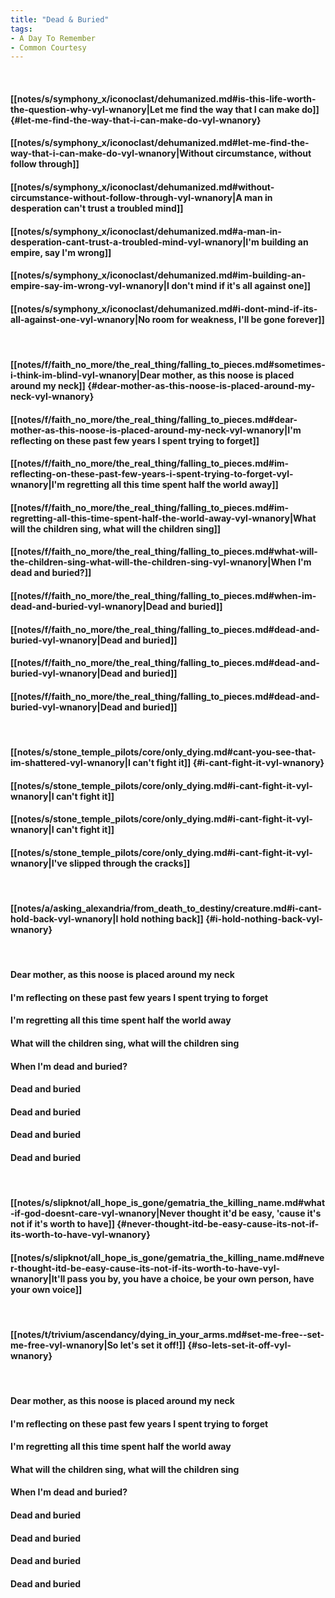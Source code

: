 ```yaml
---
title: "Dead & Buried"
tags:
- A Day To Remember
- Common Courtesy
---
```

&nbsp;
#### [[notes/s/symphony_x/iconoclast/dehumanized.md#is-this-life-worth-the-question-why-vyl-wnanory|Let me find the way that I can make do]] {#let-me-find-the-way-that-i-can-make-do-vyl-wnanory}
#### [[notes/s/symphony_x/iconoclast/dehumanized.md#let-me-find-the-way-that-i-can-make-do-vyl-wnanory|Without circumstance, without follow through]]
#### [[notes/s/symphony_x/iconoclast/dehumanized.md#without-circumstance-without-follow-through-vyl-wnanory|A man in desperation can't trust a troubled mind]]
#### [[notes/s/symphony_x/iconoclast/dehumanized.md#a-man-in-desperation-cant-trust-a-troubled-mind-vyl-wnanory|I'm building an empire, say I'm wrong]]
#### [[notes/s/symphony_x/iconoclast/dehumanized.md#im-building-an-empire-say-im-wrong-vyl-wnanory|I don't mind if it's all against one]]
#### [[notes/s/symphony_x/iconoclast/dehumanized.md#i-dont-mind-if-its-all-against-one-vyl-wnanory|No room for weakness, I'll be gone forever]]
&nbsp;
#### [[notes/f/faith_no_more/the_real_thing/falling_to_pieces.md#sometimes-i-think-im-blind-vyl-wnanory|Dear mother, as this noose is placed around my neck]] {#dear-mother-as-this-noose-is-placed-around-my-neck-vyl-wnanory}
#### [[notes/f/faith_no_more/the_real_thing/falling_to_pieces.md#dear-mother-as-this-noose-is-placed-around-my-neck-vyl-wnanory|I'm reflecting on these past few years I spent trying to forget]]
#### [[notes/f/faith_no_more/the_real_thing/falling_to_pieces.md#im-reflecting-on-these-past-few-years-i-spent-trying-to-forget-vyl-wnanory|I'm regretting all this time spent half the world away]]
#### [[notes/f/faith_no_more/the_real_thing/falling_to_pieces.md#im-regretting-all-this-time-spent-half-the-world-away-vyl-wnanory|What will the children sing, what will the children sing]]
#### [[notes/f/faith_no_more/the_real_thing/falling_to_pieces.md#what-will-the-children-sing-what-will-the-children-sing-vyl-wnanory|When I'm dead and buried?]]
#### [[notes/f/faith_no_more/the_real_thing/falling_to_pieces.md#when-im-dead-and-buried-vyl-wnanory|Dead and buried]]
#### [[notes/f/faith_no_more/the_real_thing/falling_to_pieces.md#dead-and-buried-vyl-wnanory|Dead and buried]]
#### [[notes/f/faith_no_more/the_real_thing/falling_to_pieces.md#dead-and-buried-vyl-wnanory|Dead and buried]]
#### [[notes/f/faith_no_more/the_real_thing/falling_to_pieces.md#dead-and-buried-vyl-wnanory|Dead and buried]]
&nbsp;
#### [[notes/s/stone_temple_pilots/core/only_dying.md#cant-you-see-that-im-shattered-vyl-wnanory|I can't fight it]] {#i-cant-fight-it-vyl-wnanory}
#### [[notes/s/stone_temple_pilots/core/only_dying.md#i-cant-fight-it-vyl-wnanory|I can't fight it]]
#### [[notes/s/stone_temple_pilots/core/only_dying.md#i-cant-fight-it-vyl-wnanory|I can't fight it]]
#### [[notes/s/stone_temple_pilots/core/only_dying.md#i-cant-fight-it-vyl-wnanory|I've slipped through the cracks]]
&nbsp;
#### [[notes/a/asking_alexandria/from_death_to_destiny/creature.md#i-cant-hold-back-vyl-wnanory|I hold nothing back]] {#i-hold-nothing-back-vyl-wnanory}
&nbsp;
#### Dear mother, as this noose is placed around my neck
#### I'm reflecting on these past few years I spent trying to forget
#### I'm regretting all this time spent half the world away
#### What will the children sing, what will the children sing
#### When I'm dead and buried?
#### Dead and buried
#### Dead and buried
#### Dead and buried
#### Dead and buried
&nbsp;
#### [[notes/s/slipknot/all_hope_is_gone/gematria_the_killing_name.md#what-if-god-doesnt-care-vyl-wnanory|Never thought it'd be easy, 'cause it's not if it's worth to have]] {#never-thought-itd-be-easy-cause-its-not-if-its-worth-to-have-vyl-wnanory}
#### [[notes/s/slipknot/all_hope_is_gone/gematria_the_killing_name.md#never-thought-itd-be-easy-cause-its-not-if-its-worth-to-have-vyl-wnanory|It'll pass you by, you have a choice, be your own person, have your own voice]]
&nbsp;
#### [[notes/t/trivium/ascendancy/dying_in_your_arms.md#set-me-free--set-me-free-vyl-wnanory|So let's set it off!]] {#so-lets-set-it-off-vyl-wnanory}
&nbsp;
#### Dear mother, as this noose is placed around my neck
#### I'm reflecting on these past few years I spent trying to forget
#### I'm regretting all this time spent half the world away
#### What will the children sing, what will the children sing
#### When I'm dead and buried?
#### Dead and buried
#### Dead and buried
#### Dead and buried
#### Dead and buried
